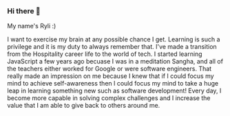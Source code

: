 ### Hi there 👋

My name's Ryli :)

I want to exercise my brain at any possible chance I get. Learning is such a privilege and it is my duty to always remember that. 
I've made a transition from the Hospitality career life to the world of tech. 
I started learning JavaScript a few years ago becuase I was in a meditation Sangha, and all of the teachers either worked for Google or were software engineers.
That really made an impression on me because I knew that if I could focus my mind to achieve self-awareness then I could focus my mind to take a huge leap in learning something new such as software development!
Every day, I become more capable in solving complex challenges and I increase the value that I am able to give back to others around me.
